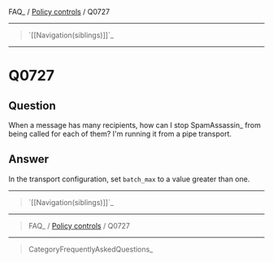 FAQ\_ / [Policy controls](FAQ/Policy_controls) / Q0727

* * * * *

> \`[[Navigation(siblings)]]\`\_

* * * * *

Q0727
=====

Question
--------

When a message has many recipients, how can I stop SpamAssassin\_ from
being called for each of them? I'm running it from a pipe transport.

Answer
------

In the transport configuration, set `batch_max` to a value greater than
one.

* * * * *

> \`[[Navigation(siblings)]]\`\_

* * * * *

> FAQ\_ / [Policy controls](FAQ/Policy_controls) / Q0727

* * * * *

> CategoryFrequentlyAskedQuestions\_
